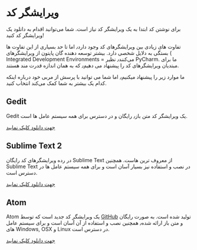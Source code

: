 # ویرایشگر کد

برای نوشتن کد ابتدا به یک ویرایشگر کد نیاز است. شما می‌توانید اقدام به دانلود یک ویرایشگر کد کنید!

تفاوت های زیادی بین ویرایشگرهای کد وجود دارد٫ اما تا حد بسیاری از این تفاوت ها بستگی به دلایل شخصی دارد. بیشتر توسعه دهنده گان پایتون از ویرایشگرهای ( Integrated Development Environments = می‌کنند٫ نظیر PyCharm. ما برای مبتدیان ویرایشگرهای کد را پیشنهاد می دهیم٫ که به همان اندازه قدرت مند هستند.

ما موارد زیر را پیشنهاد میکنیم٫ اما شما می توانید با پرسش از مربی خود درباره اینکه کدام یک بیشتر به شما کمک می‌کند انتخاب کنید.

## Gedit

Gedit یک ویرایشگر کد متن باز٫ رایگان و در دسترس برای همه سیستم عامل ها است.

[جهت دانلود کلیک نمایید][1]

 [1]: https://wiki.gnome.org/Apps/Gedit#Download

## Sublime Text 2

در رده ویرایشگرهای کد رایگان Sublime Text از معروف ترین هاست. همچنین Sublime Text در نصب و استفاده نیز بسیار آسان است و برای همه سیستم عامل ها در دسترس است.

[جهت دانلود کلیک نمایید][2]

 [2]: http://www.sublimetext.com/2

## Atom

Atom یک ویرایشگر کد جدید است که توسط [GitHub][3] تولید شده است. به صورت رایگان و متن باز ارائه شده٫ همچنین نصب و استفاده از آن آسان است و برای سیستم عامل های Windows, OSX و Linux در دسترس است.

 [3]: http://github.com/

[جهت دانلود کلیک نمایید][4]

 [4]: https://atom.io/
